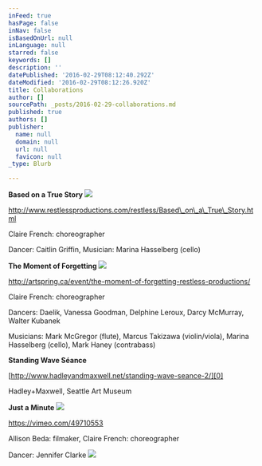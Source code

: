 ```yaml
---
inFeed: true
hasPage: false
inNav: false
isBasedOnUrl: null
inLanguage: null
starred: false
keywords: []
description: ''
datePublished: '2016-02-29T08:12:40.292Z'
dateModified: '2016-02-29T08:12:26.920Z'
title: Collaborations
author: []
sourcePath: _posts/2016-02-29-collaborations.md
published: true
authors: []
publisher:
  name: null
  domain: null
  url: null
  favicon: null
_type: Blurb

---
```

**Based on a True Story**
![](https://the-grid-user-content.s3-us-west-2.amazonaws.com/bf7fa95c-2378-4e47-9de9-837f26b52539.jpg)

http://www.restlessproductions.com/restless/Based\_on\_a\_True\_Story.html

Claire French: choreographer

Dancer: Caitlin Griffin, Musician: Marina Hasselberg (cello)

**The Moment of Forgetting**
![](https://the-grid-user-content.s3-us-west-2.amazonaws.com/7b794adf-0972-4424-896e-84cd9e8cecc5.jpg)

http://artspring.ca/event/the-moment-of-forgetting-restless-productions/

Claire French: choreographer

Dancers: Daelik, Vanessa Goodman, Delphine Leroux, Darcy McMurray, Walter Kubanek

Musicians: Mark McGregor (flute), Marcus Takizawa (violin/viola), Marina Hasselberg (cello), Mark Haney (contrabass)

**Standing Wave Séance**

[http://www.hadleyandmaxwell.net/standing-wave-seance-2/][0]

Hadley+Maxwell, Seattle Art Museum

**Just a Minute**
![](https://the-grid-user-content.s3-us-west-2.amazonaws.com/600a99d7-6e5c-4aee-b166-9774e0f775bb.png)

https://vimeo.com/49710553

Allison Beda: filmaker, Claire French: choreographer

Dancer: Jennifer Clarke ![](https://the-grid-user-content.s3-us-west-2.amazonaws.com/eff75430-9d17-46c2-9532-cd857c019754.jpg)

[0]: http://www.hadleyandmaxwell.net/standing-wave-seance-2/